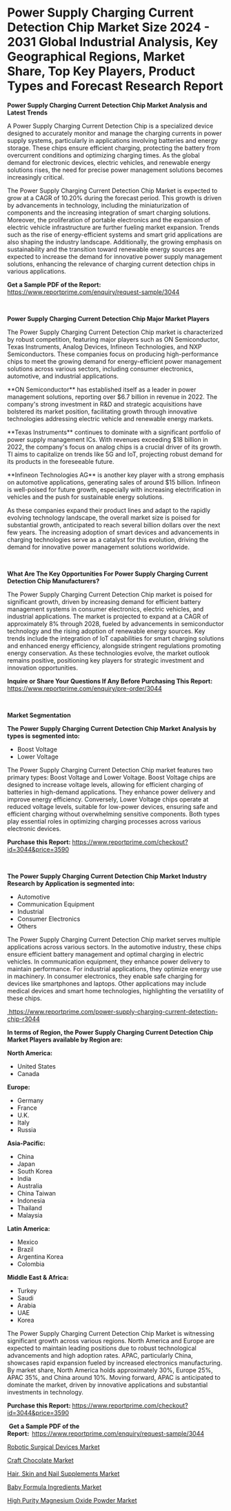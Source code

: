 <p><h1>Power Supply Charging Current Detection Chip Market Size 2024 - 2031 Global Industrial Analysis, Key Geographical Regions, Market Share, Top Key Players, Product Types and Forecast Research Report</h1></p><p><strong>Power Supply Charging Current Detection Chip Market Analysis and Latest Trends</strong></p>
<p><p>A Power Supply Charging Current Detection Chip is a specialized device designed to accurately monitor and manage the charging currents in power supply systems, particularly in applications involving batteries and energy storage. These chips ensure efficient charging, protecting the battery from overcurrent conditions and optimizing charging times. As the global demand for electronic devices, electric vehicles, and renewable energy solutions rises, the need for precise power management solutions becomes increasingly critical.</p><p>The Power Supply Charging Current Detection Chip Market is expected to grow at a CAGR of 10.20% during the forecast period. This growth is driven by advancements in technology, including the miniaturization of components and the increasing integration of smart charging solutions. Moreover, the proliferation of portable electronics and the expansion of electric vehicle infrastructure are further fueling market expansion. Trends such as the rise of energy-efficient systems and smart grid applications are also shaping the industry landscape. Additionally, the growing emphasis on sustainability and the transition toward renewable energy sources are expected to increase the demand for innovative power supply management solutions, enhancing the relevance of charging current detection chips in various applications.</p></p>
<p><strong>Get a Sample PDF of the Report:&nbsp;</strong> <a href="https://www.reportprime.com/enquiry/request-sample/3044">https://www.reportprime.com/enquiry/request-sample/3044</a></p>
<p>&nbsp;</p>
<p><strong>Power Supply Charging Current Detection Chip Major Market Players</strong></p>
<p><p>The Power Supply Charging Current Detection Chip market is characterized by robust competition, featuring major players such as ON Semiconductor, Texas Instruments, Analog Devices, Infineon Technologies, and NXP Semiconductors. These companies focus on producing high-performance chips to meet the growing demand for energy-efficient power management solutions across various sectors, including consumer electronics, automotive, and industrial applications.</p><p>**ON Semiconductor** has established itself as a leader in power management solutions, reporting over $6.7 billion in revenue in 2022. The company's strong investment in R&D and strategic acquisitions have bolstered its market position, facilitating growth through innovative technologies addressing electric vehicle and renewable energy markets.</p><p>**Texas Instruments** continues to dominate with a significant portfolio of power supply management ICs. With revenues exceeding $18 billion in 2022, the company's focus on analog chips is a crucial driver of its growth. TI aims to capitalize on trends like 5G and IoT, projecting robust demand for its products in the foreseeable future.</p><p>**Infineon Technologies AG** is another key player with a strong emphasis on automotive applications, generating sales of around $15 billion. Infineon is well-poised for future growth, especially with increasing electrification in vehicles and the push for sustainable energy solutions.</p><p>As these companies expand their product lines and adapt to the rapidly evolving technology landscape, the overall market size is poised for substantial growth, anticipated to reach several billion dollars over the next few years. The increasing adoption of smart devices and advancements in charging technologies serve as a catalyst for this evolution, driving the demand for innovative power management solutions worldwide.</p></p>
<p>&nbsp;</p>
<p><strong>What Are The Key Opportunities For Power Supply Charging Current Detection Chip Manufacturers?</strong></p>
<p><p>The Power Supply Charging Current Detection Chip market is poised for significant growth, driven by increasing demand for efficient battery management systems in consumer electronics, electric vehicles, and industrial applications. The market is projected to expand at a CAGR of approximately 8% through 2028, fueled by advancements in semiconductor technology and the rising adoption of renewable energy sources. Key trends include the integration of IoT capabilities for smart charging solutions and enhanced energy efficiency, alongside stringent regulations promoting energy conservation. As these technologies evolve, the market outlook remains positive, positioning key players for strategic investment and innovation opportunities.</p></p>
<p><strong>Inquire or Share Your Questions If Any Before Purchasing This Report:</strong> <a href="https://www.reportprime.com/enquiry/pre-order/3044">https://www.reportprime.com/enquiry/pre-order/3044</a></p>
<p>&nbsp;</p>
<p><strong>Market Segmentation</strong></p>
<p><strong>The Power Supply Charging Current Detection Chip Market Analysis by types is segmented into:</strong></p>
<p><ul><li>Boost Voltage</li><li>Lower Voltage</li></ul></p>
<p><p>The Power Supply Charging Current Detection Chip market features two primary types: Boost Voltage and Lower Voltage. Boost Voltage chips are designed to increase voltage levels, allowing for efficient charging of batteries in high-demand applications. They enhance power delivery and improve energy efficiency. Conversely, Lower Voltage chips operate at reduced voltage levels, suitable for low-power devices, ensuring safe and efficient charging without overwhelming sensitive components. Both types play essential roles in optimizing charging processes across various electronic devices.</p></p>
<p><strong>Purchase this Report:&nbsp;</strong><a href="https://www.reportprime.com/checkout?id=3044&price=3590">https://www.reportprime.com/checkout?id=3044&price=3590</a></p>
<p>&nbsp;</p>
<p><strong>The Power Supply Charging Current Detection Chip Market Industry Research by Application is segmented into:</strong></p>
<p><ul><li>Automotive</li><li>Communication Equipment</li><li>Industrial</li><li>Consumer Electronics</li><li>Others</li></ul></p>
<p><p>The Power Supply Charging Current Detection Chip market serves multiple applications across various sectors. In the automotive industry, these chips ensure efficient battery management and optimal charging in electric vehicles. In communication equipment, they enhance power delivery to maintain performance. For industrial applications, they optimize energy use in machinery. In consumer electronics, they enable safe charging for devices like smartphones and laptops. Other applications may include medical devices and smart home technologies, highlighting the versatility of these chips.</p></p>
<p><a href="https://www.reportprime.com/power-supply-charging-current-detection-chip-r3044">&nbsp;https://www.reportprime.com/power-supply-charging-current-detection-chip-r3044</a></p>
<p><strong>In terms of Region, the Power Supply Charging Current Detection Chip Market Players available by Region are:</strong></p>
<p>
    <p> <strong> North America: </strong>
        <ul>
            <li>United States</li>
            <li>Canada</li>
        </ul>
        </p> 
    <p> <strong> Europe: </strong>
        <ul>
            <li>Germany</li>
            <li>France</li>
            <li>U.K.</li>
            <li>Italy</li>
            <li>Russia</li>
        </ul>
        </p> 
    <p> <strong> Asia-Pacific: </strong>
        <ul>
            <li>China</li>
            <li>Japan</li>
            <li>South Korea</li>
            <li>India</li>
            <li>Australia</li>
            <li>China Taiwan</li>
            <li>Indonesia</li>
            <li>Thailand</li>
            <li>Malaysia</li>
        </ul>
        </p> 
    <p> <strong> Latin America: </strong>
        <ul>
            <li>Mexico</li>
            <li>Brazil</li>
            <li>Argentina Korea</li>
            <li>Colombia</li>
        </ul>
        </p> 
    <p> <strong> Middle East & Africa: </strong>
        <ul>
            <li>Turkey</li>
            <li>Saudi</li>
            <li>Arabia</li>
            <li>UAE</li>
            <li>Korea</li>
        </ul>
    </p>
    </p>
<p><p>The Power Supply Charging Current Detection Chip Market is witnessing significant growth across various regions. North America and Europe are expected to maintain leading positions due to robust technological advancements and high adoption rates. APAC, particularly China, showcases rapid expansion fueled by increased electronics manufacturing. By market share, North America holds approximately 30%, Europe 25%, APAC 35%, and China around 10%. Moving forward, APAC is anticipated to dominate the market, driven by innovative applications and substantial investments in technology.</p></p>
<p><strong>Purchase this Report: </strong><a href="https://www.reportprime.com/checkout?id=3044&price=3590">https://www.reportprime.com/checkout?id=3044&price=3590</a></p>
<p>&nbsp;<strong>Get a Sample PDF of the Report:&nbsp;&nbsp;</strong><a href="https://www.reportprime.com/enquiry/request-sample/3044">https://www.reportprime.com/enquiry/request-sample/3044</a></p>
<p><strong></strong></p>
<p><p><a href="https://www.linkedin.com/pulse/robotic-surgical-devices-industry-sector-new-technologies-market-0f5re?trackingId=trFwM02SRMGIprQMn7EbTQ%3D%3D">Robotic Surgical Devices Market</a></p><p><a href="https://www.linkedin.com/pulse/driving-factors-behind-craft-chocolate-market-trends-applications-6d59f?trackingId=I%2BzEtZuqRo2VqRuBPxd83Q%3D%3D">Craft Chocolate Market</a></p><p><a href="https://www.linkedin.com/pulse/hair-skin-nail-supplements-industry-sector-new-technologies-owkzf?trackingId=wbKeu%2F8wQ0q6M3lw84BSEw%3D%3D">Hair, Skin and Nail Supplements Market</a></p><p><a href="https://issuu.com/reportprime-2/docs/baby-formula-ingredients-market-siz_c6003857c38831">Baby Formula Ingredients Market</a></p><p><a href="https://issuu.com/reportprime-2/docs/high-purity-magnesium-oxide-powder-_279151134baefc">High Purity Magnesium Oxide Powder Market</a></p></p>